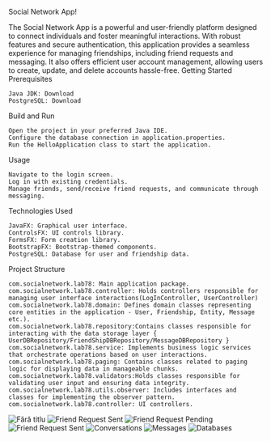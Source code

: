 Social Network App!

The Social Network App is a powerful and user-friendly platform designed to connect individuals and foster meaningful interactions. With robust features and secure authentication, this application provides a seamless experience for managing friendships, including friend requests and messaging. It also offers efficient user account management, allowing users to create, update, and delete accounts hassle-free.
Getting Started
Prerequisites

    Java JDK: Download
    PostgreSQL: Download

Build and Run

    Open the project in your preferred Java IDE.
    Configure the database connection in application.properties.
    Run the HelloApplication class to start the application.

Usage

    Navigate to the login screen.
    Log in with existing credentials.
    Manage friends, send/receive friend requests, and communicate through messaging.

Technologies Used

    JavaFX: Graphical user interface.
    ControlsFX: UI controls library.
    FormsFX: Form creation library.
    BootstrapFX: Bootstrap-themed components.
    PostgreSQL: Database for user and friendship data.

Project Structure

    com.socialnetwork.lab78: Main application package.
    com.socialnetwork.lab78.controller: Holds controllers responsible for managing user interface interactions(LogInController, UserController)
    com.socialnetwork.lab78.domain: Defines domain classes representing core entities in the application - User, Friendship, Entity, Message etc.).
    com.socialnetwork.lab78.repository:Contains classes responsible for interacting with the data storage layer { UserDBRepository/FriendShipDBRepository/MessageDBRepository }
    com.socialnetwork.lab78.service: Implements business logic services that orchestrate operations based on user interactions.
    com.socialnetwork.lab78.paging: Contains classes related to paging logic for displaying data in manageable chunks.
    com.socialnetwork.lab78.validators:Holds classes responsible for validating user input and ensuring data integrity.
    com.socialnetwork.lab78.utils.observer: Includes interfaces and classes for implementing the observer pattern.
    com.socialnetwork.lab78.controller: UI controllers.





![Fără titlu](https://github.com/PopoviciGeorgeOctavian/SocialNetworkApplication/assets/116513072/607ef814-ab49-43c6-b554-fd0e419ca9a3)
![Friend Request Sent](https://github.com/PopoviciGeorgeOctavian/SocialNetworkApplication/assets/116513072/8a220ca4-5095-4a81-8ac1-5437dade7853)
![Friend Request Pending](https://github.com/PopoviciGeorgeOctavian/SocialNetworkApplication/assets/116513072/bdcc624b-30d2-4ff4-a2a6-310dfb6243ad)
![Friend Request Sent](https://github.com/PopoviciGeorgeOctavian/SocialNetworkApplication/assets/116513072/eb7b8584-aff6-4153-be3d-98fe61f31b84)
![Conversations](https://github.com/PopoviciGeorgeOctavian/SocialNetworkApplication/assets/116513072/ac69d8e6-cde8-4d89-be58-71bbaa61bd55)
![Messages](https://github.com/PopoviciGeorgeOctavian/SocialNetworkApplication/assets/116513072/34fe8ee2-1fc7-49dc-888b-4131bcea9c04)
![Databases](https://github.com/PopoviciGeorgeOctavian/SocialNetworkApplication/assets/116513072/ee035092-7671-498c-9ad5-dbfc857f3aef)

